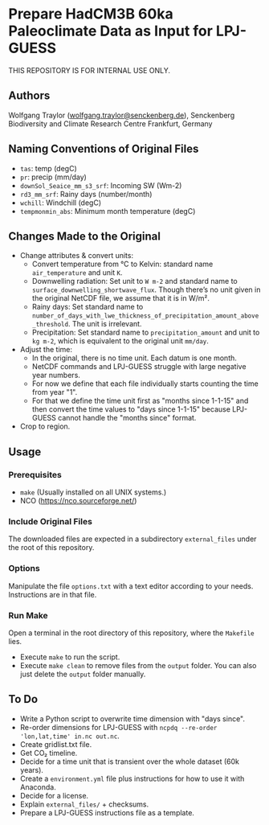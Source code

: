 Prepare HadCM3B 60ka Paleoclimate Data as Input for LPJ-GUESS
=============================================================

THIS REPOSITORY IS FOR INTERNAL USE ONLY.

Authors
-------

Wolfgang Traylor (wolfgang.traylor@senckenberg.de), Senckenberg Biodiversity and Climate Research Centre Frankfurt, Germany

Naming Conventions of Original Files
------------------------------------

- `tas`: temp (degC)
- `pr`: precip (mm/day)
- `downSol_Seaice_mm_s3_srf`: Incoming SW (Wm-2)
- `rd3_mm_srf`: Rainy days (number/month)
- `wchill`: Windchill (degC)
- `tempmonmin_abs`: Minimum month temperature (degC)

Changes Made to the Original
----------------------------

- Change attributes & convert units:
	- Convert temperature from °C to Kelvin: standard name `air_temperature` and unit `K`.
	- Downwelling radiation: Set unit to `W m-2` and standard name to `surface_downwelling_shortwave_flux`. Though there’s no unit given in the original NetCDF file, we assume that it is in W/m².
	- Rainy days: Set standard name to `number_of_days_with_lwe_thickness_of_precipitation_amount_above_threshold`. The unit is irrelevant.
	- Precipitation: Set standard name to `precipitation_amount` and unit to `kg m-2`, which is equivalent to the original unit `mm/day`.
- Adjust the time:
	- In the original, there is no time unit. Each datum is one month.
	- NetCDF commands and LPJ-GUESS struggle with large negative year numbers.
	- For now we define that each file individually starts counting the time from year "1".
	- For that we define the time unit first as "months since 1-1-15" and then convert the time values to "days since 1-1-15" because LPJ-GUESS cannot handle the "months since" format.
- Crop to region.

Usage
-----

### Prerequisites
- `make` (Usually installed on all UNIX systems.)
- NCO (<https://nco.sourceforge.net/>)

### Include Original Files
The downloaded files are expected in a subdirectory `external_files` under the root of this repository.

### Options
Manipulate the file `options.txt` with a text editor according to your needs.
Instructions are in that file.

### Run Make
Open a terminal in the root directory of this repository, where the `Makefile` lies.
- Execute `make` to run the script.
- Execute `make clean` to remove files from the `output` folder. You can also just delete the `output` folder manually.

To Do
-----

- Write a Python script to overwrite time dimension with "days since".
- Re-order dimensions for LPJ-GUESS with `ncpdq --re-order 'lon,lat,time' in.nc out.nc`.
- Create gridlist.txt file.
- Get CO₂ timeline.
- Decide for a time unit that is transient over the whole dataset (60k years).
- Create a `environment.yml` file plus instructions for how to use it with Anaconda.
- Decide for a license.
- Explain `external_files/` + checksums.
- Prepare a LPJ-GUESS instructions file as a template.
